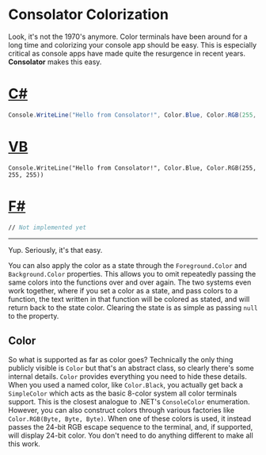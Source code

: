 ﻿# Consolator Colorization

Look, it's not the 1970's anymore. Color terminals have been around for a long time and colorizing your console app should be easy. This is especially critical as console apps have made quite the resurgence in recent years. **Consolator** makes this easy.

# [C#](#tab/cs)

~~~~csharp
Console.WriteLine("Hello from Consolator!", Color.Blue, Color.RGB(255, 255, 255));
~~~~

# [VB](#tab/cs)

~~~~vbnet
Console.WriteLine("Hello from Consolator!", Color.Blue, Color.RGB(255, 255, 255))
~~~~

# [F#](#tab/fs)

~~~~fsharp
// Not implemented yet
~~~~

***

Yup. Seriously, it's that easy.

You can also apply the color as a state through the `Foreground.Color` and `Background.Color` properties. This allows you to omit repeatedly passing the same colors into the functions over and over again. The two systems even work together, where if you set a color as a state, and pass colors to a function, the text written in that function will be colored as stated, and will return back to the state color. Clearing the state is as simple as passing `null` to the property.

## Color

So what is supported as far as color goes? Technically the only thing publicly visible is `Color` but that's an abstract class, so clearly there's some internal details. `Color` provides everything you need to hide these details. When you used a named color, like `Color.Black`, you actually get back a `SimpleColor` which acts as the basic 8-color system all color terminals support. This is the closest analogue to .NET's `ConsoleColor` enumeration. However, you can also construct colors through various factories like `Color.RGB(Byte, Byte, Byte)`. When one of these colors is used, it instead passes the 24-bit RGB escape sequence to the terminal, and, if supported, will display 24-bit color. You don't need to do anything different to make all this work.